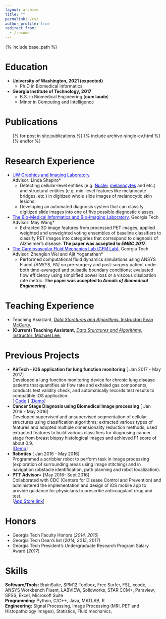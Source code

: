 ```yaml
---
layout: archive
title: ""
permalink: /cv/
author_profile: true
redirect_from:
  - /resume
---
```


{% include base_path %}

Education
======
* **University of Washington, 2021 (expected)** 
  - Ph.D in Biomedical Informatics
* **Georgia Institute of Technology,  2017**
  - B.S. in Biomedical Engineering (**cum laude**)
  - Minor in Computing and Intelligence

Publications
======
  <ul>{% for post in site.publications %}
    {% include archive-single-cv.html %}
  {% endfor %}</ul>

# Research Experience

- [<span style="color:blue">UW Graphics and Imaging Laboratory</span>](http://grail.cs.washington.edu/)  <br/>Advisor: Linda Shapiro*
  - Detecting cellular-level entities (e.g. [<span style="color:blue">Nuclei</span>](/files/nuclei-detection.pdf), [<span style="color:blue">melanocytes</span>](/files/Melanocyte.pdf) and etc.) and structural entities (e.g. mid-level features like melanocyte bridges, etc.) in digitized whole slide images of melanocytic skin lesions. 
  - Developing an automated diagnosis system that can classify digitized slide images into one of five possible diagnostic classes.
- [<span style="color:blue">The Bio-Medical Informatics and Bio-Imaging Laboratory</span>](https://miblab.bme.gatech.edu/), Georgia Tech <br/>Advisor: May Wang*
  - Extracted 3D image features from processed PET images; applied weighted and unweighted voting ensembles of baseline classifiers to classify PET images into categories that correspond to diagnosis of Alzheimer’s disease. **The paper was accepted to *EMBC 2017*.**
- [<span style="color:blue">The Cardiovascular Fluid Mechanics Lab (CFM Lab)</span>](https://miblab.bme.gatech.edu/), Georgia Tech <br/>Advisor: Zhenglun Wei and Ajit Yoganathan*
  - Performed computational fluid dynamics simulations using ANSYS Fluent *(ANSYS, PA)* on pre-surgery and post-surgery patient under both time-averaged and pulsatile boundary conditions; evaluated flow efficiency using simplified power loss or a viscous dissipation rate metric. **The paper was accepted to *Annals of Biomedical Engineering*.**

# Teaching Experience

- Teaching Assistant, [*Data Sturctures and Algorithms*. Instructor: Evan McCarty.](https://courses.cs.washington.edu/courses/cse373/17au/)
- **(Current) Teaching Assistant,** [*Data Sturctures and Algorithms*. Instructor: Michael Lee.](https://courses.cs.washington.edu/courses/cse373/18wi/)

# Previous Projects

- **AirTech - iOS application for lung function monitoring**                    \[ Jan 2017 - May 2017\]<br/> Developed a lung function monitoring device for chronic lung disease patients that quantifies air flow rate and exhaled gas components, conducts test validity check, and automatically records test results to compatible iOS application.<br/>\[ [<span style="color:blue">Code</span>](https://github.com/meredith-wenjunwu/AirTech-Final) \]                    \[[<span style="color:blue">Demo</span>](https://www.youtube.com/watch?v=uy7s0ZQS1aQ)\]
- **Cancer Stage Diagnosis using Biomedical Image processing**            \[ Jan 2016 - May 2016\]<br/>Developed supervised and unsupervised segmentation of cellular structures using classification algorithms; extracted various types of features and adopted multiple dimensionality reduction methods; used extracted features to build various classifiers for diagnosing cancer stage from breast biopsy histological images and achieved F1 score of about 0.9. <br/> \[[<span style="color:blue">Demo</span>](https://youtu.be/m85OWh-0uZM)\]
- **Robotics**                                                                                                             \[ Jan 2016 - May 2016\]<br/> Programmed a scribbler robot to perform task in image processing (exploration of surrounding areas using image stitching) and in navigation (obstacle identification, path planning and robot localization).
- **PTT Advisor+**                                                                                                      \[May 2016- Sept 2016\]<br/> Collaborated with CDC (Centers for Disease Control and Prevention) and administered the implementation and design of iOS mobile app to provide guidance for physicians to prescribe anticoagulant drug and test. <br/> \[[<span style="color:blue">App Store link</span>](https://itunes.apple.com/us/app/ptt-advisor/id537989131?mt=8)\]

Honors
======

- Georgia Tech Faculty Honors (*2014, 2016*)
- Georgia Tech Dean’s list (*2014, 2015*, 2017)
- Georgia Tech President’s Undergraduate Research Program Salary Award (*2017*)

# Skills

**Software/Tools:** BrainSuite, SPM12 Toolbox, Free Surfer, FSL, xcode, ANSYS Workbench Fluent, LABVIEW, Solidworks, STAR CCM+, Paraview, SPSS, Excel, Microsoft Suite <br/>**Programming:** Python, C/C++,  Java, MATLAB, R<br/>**Engineering:** Signal Processing, Image Processing (MRI, PET and Histopathology Images), Statistics, Fluid mechanics, 